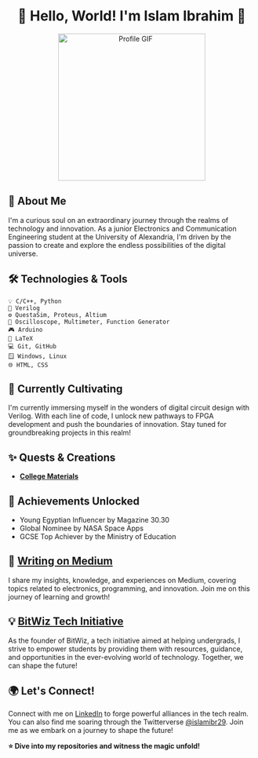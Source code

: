 # <div align="center">🌟 Hello, World! I'm Islam Ibrahim 🚀</div>

<div align="center">
  <img src="https://github.com/example/example.gif" alt="Profile GIF" width="300px">
</div>

## 📖 About Me

I'm a curious soul on an extraordinary journey through the realms of technology and innovation. As a junior Electronics and Communication Engineering student at the University of Alexandria, I'm driven by the passion to create and explore the endless possibilities of the digital universe.

## 🛠️ Technologies & Tools

```plaintext
💡 C/C++, Python
🔌 Verilog
⚙️ QuestaSim, Proteus, Altium
🔬 Oscilloscope, Multimeter, Function Generator
🎮 Arduino
📝 LaTeX
💻 Git, GitHub
🪟 Windows, Linux
🌐 HTML, CSS
```
## 🌱 Currently Cultivating
I'm currently immersing myself in the wonders of digital circuit design with Verilog. With each line of code, I unlock new pathways to FPGA development and push the boundaries of innovation. Stay tuned for groundbreaking projects in this realm!

## ✨ Quests & Creations

- [**College Materials**](https://github.com/islamibr/College/)

## 🌟 Achievements Unlocked
- Young Egyptian Influencer by Magazine 30.30
- Global Nominee by NASA Space Apps
- GCSE Top Achiever by the Ministry of Education

## 📝 [Writing on Medium](https://medium.com/@islamibr)
I share my insights, knowledge, and experiences on Medium, covering topics related to electronics, programming, and innovation. Join me on this journey of learning and growth!

## 💡 [BitWiz Tech Initiative](https://linktr.ee/bitwizofficial)
As the founder of BitWiz, a tech initiative aimed at helping undergrads, I strive to empower students by providing them with resources, guidance, and opportunities in the ever-evolving world of technology. Together, we can shape the future!

## 🌍 Let's Connect!
Connect with me on [LinkedIn](https://www.linkedin.com/in/islamibr/) to forge powerful alliances in the tech realm. You can also find me soaring through the Twitterverse [@islamibr29](https://twitter.com/islamibr29). Join me as we embark on a journey to shape the future!


**⭐️ Dive into my repositories and witness the magic unfold!**

